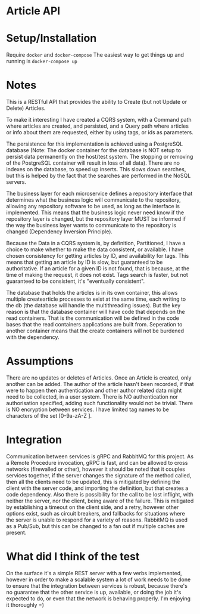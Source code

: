 # Article API

# Setup/Installation
Require `docker` and `docker-compose`
The easiest way to get things up and running is `docker-compose up`

# Notes
This is a RESTful API that provides the ability to Create (but not Update or Delete) Articles.

To make it interesting I have created a CQRS system, with a Command path where articles are created, and persisted, and a Query path where articles or info about them are requested, either by using tags, or ids as parameters.

The persistence for this implementation is achieved using a PostgreSQL database (Note: The docker container for the database is NOT setup to persist data permanently on the host/test system. The stopping or removing of the PostgreSQL container will result in loss of all data).
There are no indexes on the database, to speed up inserts. This slows down searches, but this is helped by the fact that the searches are performed in the NoSQL servers.

The business layer for each microservice defines a repository interface that determines what the business logic will communicate to the repository, allowing any repository software to be used, as long as the interface is implemented. This means that the business logic never need know if the repository layer is changed, but the repository layer MUST be informed if the way the business layer wants to communicate to the repository is changed (Dependency Inversion Principle).

Because the Data in a CQRS system is, by definition, Partitioned, I have a choice to make whether to make the data consistent, or available. I have chosen consistency for getting articles by ID, and availability for tags. This means that getting an article by ID is slow, but guaranteed to be authoritative. If an article for a given ID is not found, that is because, at the time of making the request, it does not exist. Tags search is faster, but not guaranteed to be consistent, it's "eventually consistent".

The database that holds the articles is in its own container, this allows multiple createarticle processes to exist at the same time, each writing to the db (the database will handle the multithreading issues). But the key reason is that the database container will have code that depends on the read containers. That is the communication will be defined in the code bases that the read containers applications are built from. Seperation to another container means that the create containers will not be burdened with the dependency.

# Assumptions
There are no updates or deletes of Articles. Once an Article is created, only another can be added.
The author of the article hasn't been recorded, if that were to happen then authentication and other author related data might need to be collected, in a user system.
There is NO authentication nor authorisation specified, adding such functionality would not be trivial.
There is NO encryption between services.
I have limited tag names to be characters of the set [0-9a-zA-Z ].

# Integration

Communication between services is gRPC and RabbitMQ for this project. As a Remote Procedure invocation, gRPC is fast, and can be allowed to cross networks (firewalled or other), however it should be noted that it couples services together, if the server changes the signature of the method called, then all the clients need to be updated, this is mitigated by defining the client with the server code, and importing the definition, but that creates a code dependency. Also there is possibility for the call to be lost inflight, with neither the server, nor the client, being aware of the failure. This is mitigated by establishing a timeout on the client side, and a retry, however other options exist, such as circuit breakers, and fallbacks for situations where the server is unable to respond for a variety of reasons.
RabbitMQ is used as a Pub/Sub, but this can be changed to a fan out if multiple caches are present.

# What did I think of the test

On the surface it's a simple REST server with a few verbs implemented, however in order to make a scalable system a lot of work needs to be done to ensure that the integration between services is robust, because there's no guarantee that the other service is up, available, or doing the job it's expected to do, or even that the network is behaving properly. I'm enjoying it thoroughly =)
